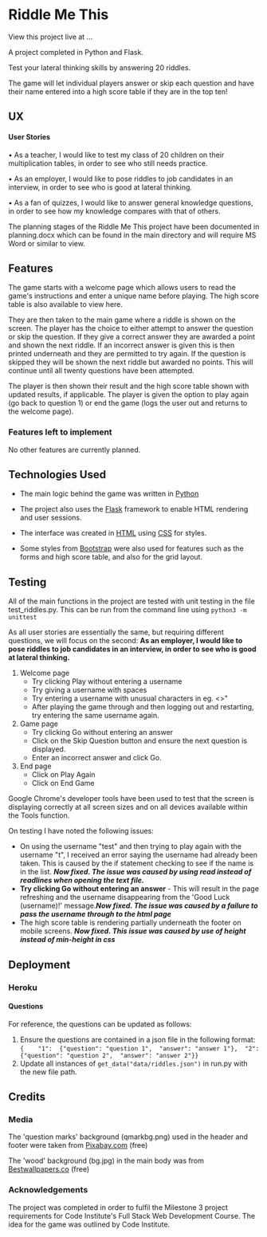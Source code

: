 # Riddle Me This

View this project live at ...

A project completed in Python and Flask.

Test your lateral thinking skills by answering 20 riddles. 

The game will let individual players answer or skip each question and have their 
name entered into a high score table if they are in the top ten!

## UX

#### User Stories
•	As a teacher, I would like to test my class of 20 children on their multiplication 
tables, in order to see who still needs practice.

•	As an employer, I would like to pose riddles to job candidates in an interview, 
in order to see who is good at lateral thinking.

•	As a fan of quizzes, I would like to answer general knowledge questions, in 
order to see how my knowledge compares with that of others.

The planning stages of the Riddle Me This project have been documented in planning.docx 
which can be found in the main directory and will require MS Word or similar to view.

## Features

The game starts with a welcome page which allows users to read the game's instructions 
and enter a unique name before playing. The high score table is also available to 
view here.

They are then taken to the main game where a riddle is shown on the screen. The 
player has the choice to either attempt to answer the question or skip the question.
If they give a correct answer they are awarded a point and shown the next riddle. 
If an incorrect answer is given this is then printed underneath and they are permitted 
to try again. If the question is skipped they will be shown the next riddle but 
awarded no points. This will continue until all twenty questions have been attempted.

The player is then shown their result and the high score table shown with updated 
results, if applicable. The player is given the option to play again (go back to 
question 1) or end the game (logs the user out and returns to the welcome page).

### Features left to implement

No other features are currently planned.

## Technologies Used

* The main logic behind the game was written in [Python](https://www.python.org/)

* The project also uses the [Flask](http://flask.pocoo.org/) framework to enable 
HTML rendering and user sessions.

* The interface was created in [HTML](https://www.w3.org/html/) using [CSS](https://www.w3.org/Style/CSS/Overview.en.html)
for styles. 

* Some styles from [Bootstrap](https://getbootstrap.com/) were also used for features such as the 
forms and high score table, and also for the grid layout.

## Testing

All of the main functions in the project are tested with unit testing in the file 
test_riddles.py. This can be run from the command line using `python3 -m unittest`

As all user stories are essentially the same, but requiring different questions, 
we will focus on the second: **As an employer, I would like to pose riddles to job candidates in an interview, 
in order to see who is good at lateral thinking.**

1. Welcome page
    * Try clicking Play without entering a username
    * Try giving a username with spaces
    * Try entering a username with unusual characters in eg. <>"
    * After playing the game through and then logging out and restarting, try entering the same username again.
2. Game page
    * Try clicking Go without entering an answer
    * Click on the Skip Question button and ensure the next question is displayed.
    * Enter an incorrect answer and click Go.
3. End page
    * Click on Play Again
    * Click on End Game

Google Chrome's developer tools have been used to test that the screen is displaying 
correctly at all screen sizes and on all devices available within the Tools function.

On testing I have noted the following issues:
* On using the username "test" and then trying to play again with the username "t",
I received an error saying the username had already been taken. This is caused by the if
statement checking to see if the name is in the list. **_Now fixed. The issue was caused by using read instead of readlines when opening the text file._**
* **Try clicking Go without entering an answer** - This will result in the page refreshing
and the username disappearing from the 'Good Luck (username)!' message.**_Now fixed. The issue was caused by a failure to pass the username through to the html page_**
* The high score table is rendering partially underneath the footer on mobile screens. **_Now fixed. This issue was caused by use of height instead of min-height in css_**

## Deployment

### Heroku


#### Questions

For reference, the questions can be updated as follows:

1. Ensure the questions are contained in a json file in the following format: 
    `{   
    "1": 
        {"question": "question 1", 
        "answer": "answer 1"}, 
    "2": 
        {"question": "question 2", 
        "answer": "answer 2"}}`
2. Update all instances of `get_data("data/riddles.json")` in run.py with the new file path.



## Credits

### Media

The 'question marks' background (qmarkbg.png) used in the header and footer were taken from [Pixabay.com](https://pixabay.com/en/question-mark-background-1909040/) (free)

The 'wood' background (bg.jpg) in the main body was from [Bestwallpapers.co](http://bestwallpapers.co/free-wallpapers-and-backgrounds/hd-backgrounds-free-ender-realtypark-co/) (free)

### Acknowledgements

The project was completed in order to fulfil the Milestone 3 project requirements 
for Code Institute's Full Stack Web Development Course. The idea for the game was 
outlined by Code Institute.
